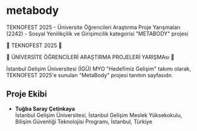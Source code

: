 # metabody
TEKNOFEST 2025 - Üniversite Öğrencileri Araştırma Proje Yarışmaları (2242) - Sosyal Yenilikçilik ve Girişimcilik kategorisi "METABODY" projesi

🚀 TEKNOFEST 2025 🚀

🚀 ÜNİVERSİTE ÖĞRENCİLERİ ARAŞTIRMA PROJELERİ YARIŞMAsı 🚀


İstanbul Gelişim Üniversitesi (İGÜ) MYO "Hedefimiz Gelişim" takımı olarak, TEKNOFEST 2025'e sunulan "MetaBody" projesi tanıtım sayfasıdır.

## Proje Ekibi
- **Tuğba Saray Çetinkaya**  
  İstanbul Gelişim Üniversitesi, İstanbul Gelişim Meslek Yüksekokulu, Bilişim Güvenliği Teknolojisi Programı, İstanbul, Türkiye
